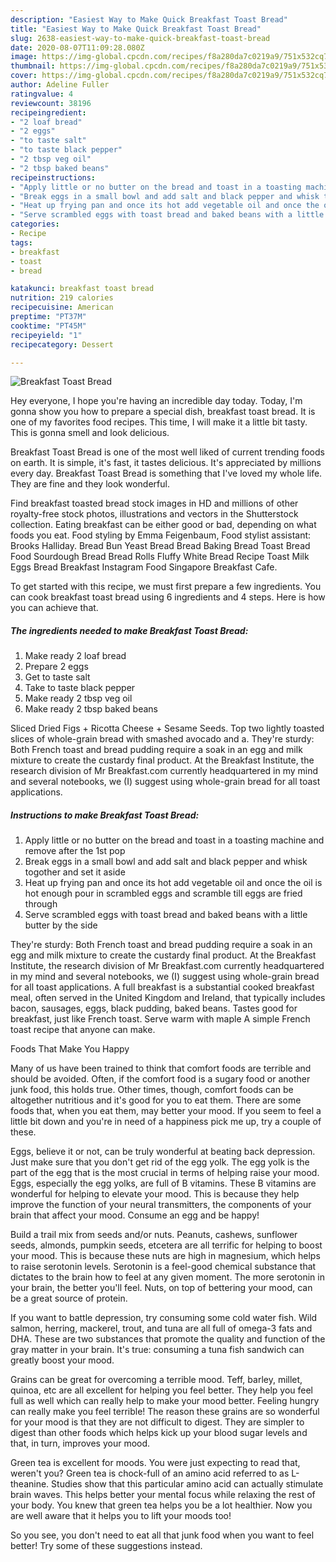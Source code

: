 ```yaml
---
description: "Easiest Way to Make Quick Breakfast Toast Bread"
title: "Easiest Way to Make Quick Breakfast Toast Bread"
slug: 2638-easiest-way-to-make-quick-breakfast-toast-bread
date: 2020-08-07T11:09:28.080Z
image: https://img-global.cpcdn.com/recipes/f8a280da7c0219a9/751x532cq70/breakfast-toast-bread-recipe-main-photo.jpg
thumbnail: https://img-global.cpcdn.com/recipes/f8a280da7c0219a9/751x532cq70/breakfast-toast-bread-recipe-main-photo.jpg
cover: https://img-global.cpcdn.com/recipes/f8a280da7c0219a9/751x532cq70/breakfast-toast-bread-recipe-main-photo.jpg
author: Adeline Fuller
ratingvalue: 4
reviewcount: 38196
recipeingredient:
- "2 loaf bread"
- "2 eggs"
- "to taste salt"
- "to taste black pepper"
- "2 tbsp veg oil"
- "2 tbsp baked beans"
recipeinstructions:
- "Apply little or no butter on the bread and toast in a toasting machine and remove after the 1st pop"
- "Break eggs in a small bowl and add salt and black pepper and whisk togother and set it aside"
- "Heat up frying pan and once its hot add vegetable oil and once the oil is hot enough pour in scrambled eggs and scramble till eggs are fried through"
- "Serve scrambled eggs with toast bread and baked beans with a little butter by the side"
categories:
- Recipe
tags:
- breakfast
- toast
- bread

katakunci: breakfast toast bread 
nutrition: 219 calories
recipecuisine: American
preptime: "PT37M"
cooktime: "PT45M"
recipeyield: "1"
recipecategory: Dessert

---
```



![Breakfast Toast Bread](https://img-global.cpcdn.com/recipes/f8a280da7c0219a9/751x532cq70/breakfast-toast-bread-recipe-main-photo.jpg)

Hey everyone, I hope you're having an incredible day today. Today, I'm gonna show you how to prepare a special dish, breakfast toast bread. It is one of my favorites food recipes. This time, I will make it a little bit tasty. This is gonna smell and look delicious.

Breakfast Toast Bread is one of the most well liked of current trending foods on earth. It is simple, it's fast, it tastes delicious. It's appreciated by millions every day. Breakfast Toast Bread is something that I've loved my whole life. They are fine and they look wonderful.

Find breakfast toasted bread stock images in HD and millions of other royalty-free stock photos, illustrations and vectors in the Shutterstock collection. Eating breakfast can be either good or bad, depending on what foods you eat. Food styling by Emma Feigenbaum, Food stylist assistant: Brooks Halliday. Bread Bun Yeast Bread Bread Baking Bread Toast Bread Food Sourdough Bread Bread Rolls Fluffy White Bread Recipe Toast Milk Eggs Bread Breakfast Instagram Food Singapore Breakfast Cafe.


To get started with this recipe, we must first prepare a few ingredients. You can cook breakfast toast bread using 6 ingredients and 4 steps. Here is how you can achieve that.

<!--inarticleads1-->

##### The ingredients needed to make Breakfast Toast Bread:

1. Make ready 2 loaf bread
1. Prepare 2 eggs
1. Get to taste salt
1. Take to taste black pepper
1. Make ready 2 tbsp veg oil
1. Make ready 2 tbsp baked beans


Sliced Dried Figs + Ricotta Cheese + Sesame Seeds. Top two lightly toasted slices of whole-grain bread with smashed avocado and a. They&#39;re sturdy: Both French toast and bread pudding require a soak in an egg and milk mixture to create the custardy final product. At the Breakfast Institute, the research division of Mr Breakfast.com currently headquartered in my mind and several notebooks, we (I) suggest using whole-grain bread for all toast applications. 

<!--inarticleads2-->

##### Instructions to make Breakfast Toast Bread:

1. Apply little or no butter on the bread and toast in a toasting machine and remove after the 1st pop
1. Break eggs in a small bowl and add salt and black pepper and whisk togother and set it aside
1. Heat up frying pan and once its hot add vegetable oil and once the oil is hot enough pour in scrambled eggs and scramble till eggs are fried through
1. Serve scrambled eggs with toast bread and baked beans with a little butter by the side


They&#39;re sturdy: Both French toast and bread pudding require a soak in an egg and milk mixture to create the custardy final product. At the Breakfast Institute, the research division of Mr Breakfast.com currently headquartered in my mind and several notebooks, we (I) suggest using whole-grain bread for all toast applications. A full breakfast is a substantial cooked breakfast meal, often served in the United Kingdom and Ireland, that typically includes bacon, sausages, eggs, black pudding, baked beans. Tastes good for breakfast, just like French toast. Serve warm with maple A simple French toast recipe that anyone can make. 

Foods That Make You Happy


Many of us have been trained to think that comfort foods are terrible and should be avoided. Often, if the comfort food is a sugary food or another junk food, this holds true. Other times, though, comfort foods can be altogether nutritious and it's good for you to eat them. There are some foods that, when you eat them, may better your mood. If you seem to feel a little bit down and you're in need of a happiness pick me up, try a couple of these.

Eggs, believe it or not, can be truly wonderful at beating back depression. Just make sure that you don't get rid of the egg yolk. The egg yolk is the part of the egg that is the most crucial in terms of helping raise your mood. Eggs, especially the egg yolks, are full of B vitamins. These B vitamins are wonderful for helping to elevate your mood. This is because they help improve the function of your neural transmitters, the components of your brain that affect your mood. Consume an egg and be happy!

Build a trail mix from seeds and/or nuts. Peanuts, cashews, sunflower seeds, almonds, pumpkin seeds, etcetera are all terrific for helping to boost your mood. This is because these nuts are high in magnesium, which helps to raise serotonin levels. Serotonin is a feel-good chemical substance that dictates to the brain how to feel at any given moment. The more serotonin in your brain, the better you'll feel. Nuts, on top of bettering your mood, can be a great source of protein.

If you want to battle depression, try consuming some cold water fish. Wild salmon, herring, mackerel, trout, and tuna are all full of omega-3 fats and DHA. These are two substances that promote the quality and function of the gray matter in your brain. It's true: consuming a tuna fish sandwich can greatly boost your mood. 

Grains can be great for overcoming a terrible mood. Teff, barley, millet, quinoa, etc are all excellent for helping you feel better. They help you feel full as well which can really help to make your mood better. Feeling hungry can really make you feel terrible! The reason these grains are so wonderful for your mood is that they are not difficult to digest. They are simpler to digest than other foods which helps kick up your blood sugar levels and that, in turn, improves your mood.

Green tea is excellent for moods. You were just expecting to read that, weren't you? Green tea is chock-full of an amino acid referred to as L-theanine. Studies show that this particular amino acid can actually stimulate brain waves. This helps better your mental focus while relaxing the rest of your body. You knew that green tea helps you be a lot healthier. Now you are well aware that it helps you to lift your moods too!

So you see, you don't need to eat all that junk food when you want to feel better! Try  some  of  these  suggestions  instead.

